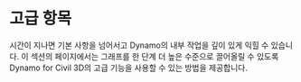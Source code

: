 # 고급 항목

시간이 지나면 기본 사항을 넘어서고 Dynamo의 내부 작업을 깊이 있게 익힐 수 있습니다. 이 섹션의 페이지에서는 그래프를 한 단계 더 높은 수준으로 끌어올릴 수 있도록 Dynamo for Civil 3D의 고급 기능을 사용할 수 있는 방법을 제공합니다.
